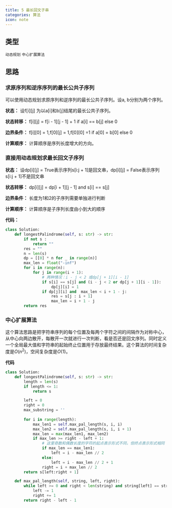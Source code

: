 ```yaml
---
title: 5 最长回文子串
categories: 算法
icon: note
---
```


## 类型

`动态规划` `中心扩展算法`

## 思路

### 求原序列和逆序序列的最长公共子序列
可以使用动态规划求原序列和逆序列的最长公共子序列。设a, b分别为两个序列。

**状态：** 设f[i][j] 为以a[i]和b[j]结尾的最长公共子序列。

**状态转移：** f[i][j] = f[i - 1][j - 1] + 1 if a[i] == b[j] else 0

**边界条件：** f[i][0] = 1,f[0][j] = 1,f[0][0] =1 if a[0] = b[0] else 0

**计算顺序：**
计算顺序是序列长度增大的方向。

### 直接用动态规划求最长回文子序列

**状态：** 设dp[i][j] = True表示序列s[i:j + 1]是回文串，dp[i][j] = False表示序列s[i:j + 1]不是回文串

**状态转移：** dp[i][j] = dp[i + 1][j - 1] and s[i] == s[j]

**边界条件：** 长度为1和2的子序列需要单独进行判断

**计算顺序：** 计算顺序是子序列长度由小到大的顺序

**代码：**

```python
class Solution:
    def longestPalindrome(self, s: str) -> str:
        if not s :
            return ""
        res = ""
        n = len(s)
        dp = [[0] * n for _ in range(n)]
        max_len = float("-inf")
        for i in range(n):
            for j in range(i + 1):
                # 两种情况：i - j < 2 或dp[j + 1][i - 1]
                if s[i] == s[j] and (i - j < 2 or dp[j + 1][i - 1]):
                    dp[j][i] = 1
                if dp[j][i] and  max_len < i + 1 - j:
                    res = s[j : i + 1]
                    max_len = i + 1 - j
        return res
```

### 中心扩展算法
这个算法思路是把字符串序列的每个位置及每两个字符之间的间隔作为对称中心，从中心向两边散开，每散开一次就进行一次判断，看是否还是回文序列。同时定义一个全局最大值和字符串的起始终止位置用于存放最终结果。这个算法的时间复杂度是$O(n^2)$，空间复杂度是$O(1)$。

**代码**
```python
class Solution:
    def longestPalindrome(self, s: str) -> str:
        length = len(s)
        if length <= 1:
            return s

        left = 0
        right = 0
        max_substring = ''
        
        for i in range(length):
            max_len1 = self.max_pal_length(s, i, i)
            max_len2 = self.max_pal_length(s, i, i + 1)
            max_len = max(max_len1, max_len2)
            if max_len >= right - left + 1:
                # 这里奇数和偶数长度的字符的起点表示形式不同，但终点表示形式相同
                if max_len == max_len1:
                    left = i - max_len // 2
                else:
                    left = i - max_len // 2 + 1
                right = i + max_len // 2
        return s[left:right + 1]

    def max_pal_length(self, string, left, right):
        while left >= 0 and right < len(string) and string[left] == string[right]:
            left -= 1
            right += 1
        return right - left - 1
```
